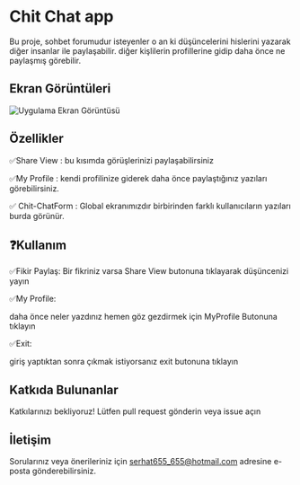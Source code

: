 
# Chit Chat app

Bu proje, sohbet forumudur isteyenler o an ki düşüncelerini hislerini yazarak diğer insanlar ile paylaşabilir. diğer kişlilerin profillerine gidip daha önce ne paylaşmış görebilir.


## Ekran Görüntüleri

![Uygulama Ekran Görüntüsü](file:///D:/Ads%C4%B1z.png)

  
## Özellikler


✅Share View : bu kısımda görüşlerinizi paylaşabilirsiniz 

✅My Profile : kendi profilinize giderek daha önce paylaştığınız
yazıları görebilirsiniz.

✅ Chit-ChatForm : Global ekranımızdır birbirinden farklı kullanıcıların yazıları burda görünür.




  
## ❓Kullanım

✅Fikir Paylaş:
 Bir fikriniz varsa Share View butonuna tıklayarak düşüncenizi yayın

✅My Profile:

daha önce neler yazdınız hemen göz gezdirmek için MyProfile Butonuna tıklayın

✅Exit:

giriş yaptıktan sonra çıkmak istiyorsanız exit butonuna tıklayın


  
## Katkıda Bulunanlar

Katkılarınızı bekliyoruz! Lütfen pull request gönderin veya issue açın
  
## İletişim
Sorularınız veya önerileriniz için serhat655_655@hotmail.com adresine e-posta gönderebilirsiniz.



  

